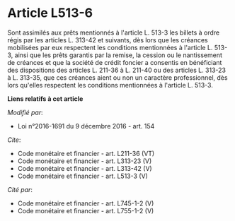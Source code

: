 # Article L513-6

Sont assimilés aux prêts mentionnés à l'article L. 513-3 les billets à ordre régis par les articles L. 313-42 et suivants,
dès lors que les créances mobilisées par eux respectent les conditions mentionnées à l'article L. 513-3, ainsi que les prêts
garantis par la remise, la cession ou le nantissement de créances et que la société de crédit foncier a consentis en
bénéficiant des dispositions des articles L. 211-36 à L. 211-40 ou des articles L. 313-23 à L. 313-35, que ces créances aient
ou non un caractère professionnel, dès lors qu'elles respectent les conditions mentionnées à l'article L. 513-3.

**Liens relatifs à cet article**

_Modifié par_:

  - Loi n°2016-1691 du 9 décembre 2016 - art. 154

_Cite_:

  - Code monétaire et financier - art. L211-36 (VT)
  - Code monétaire et financier - art. L313-23 (V)
  - Code monétaire et financier - art. L313-42 (V)
  - Code monétaire et financier - art. L513-3 (V)

_Cité par_:

  - Code monétaire et financier - art. L745-1-2 (V)
  - Code monétaire et financier - art. L755-1-2 (V)
